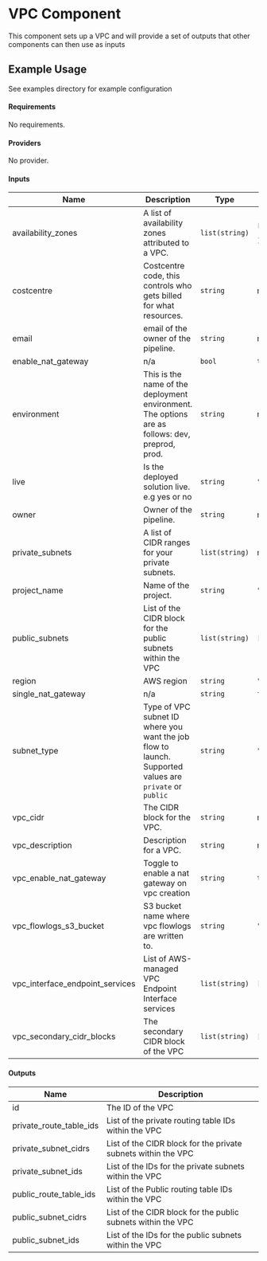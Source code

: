 
# VPC Component

This component sets up a VPC and will provide a set of outputs that other components can then use as inputs

## Example Usage

See examples directory for example configuration

#### Requirements

No requirements.

#### Providers

No provider.

#### Inputs

| Name | Description | Type | Default |
|------|-------------|------|---------|
| availability\_zones | A list of availability zones attributed to a VPC. | `list(string)` | <pre>[<br>  "eu-west-1a"<br>]</pre> |
| costcentre | Costcentre code, this controls who gets billed for what resources. | `string` | n/a |
| email | email of the owner of the pipeline. | `string` | n/a |
| enable\_nat\_gateway | n/a | `bool` | `true` |
| environment | This is the name of the deployment environment. The options are as follows: dev, preprod, prod. | `string` | n/a |
| live | Is the deployed solution live. e.g yes or no | `string` | `"no"` |
| owner | Owner of the pipeline. | `string` | n/a |
| private\_subnets | A list of CIDR ranges for your private subnets. | `list(string)` | n/a |
| project\_name | Name of the project. | `string` | `"voyager"` |
| public\_subnets | List of the CIDR block for the public subnets within the VPC | `list(string)` | `[]` |
| region | AWS region | `string` | `"eu-west-1"` |
| single\_nat\_gateway | n/a | `string` | `false` |
| subnet\_type | Type of VPC subnet ID where you want the job flow to launch. Supported values are `private` or `public` | `string` | `"private"` |
| vpc\_cidr | The CIDR block for the VPC. | `string` | n/a |
| vpc\_description | Description for a VPC. | `string` | n/a |
| vpc\_enable\_nat\_gateway | Toggle to enable a nat gateway on vpc creation | `string` | `true` |
| vpc\_flowlogs\_s3\_bucket | S3 bucket name where vpc flowlogs are written to. | `string` | `""` |
| vpc\_interface\_endpoint\_services | List of AWS-managed VPC Endpoint Interface services | `list(string)` | `[]` |
| vpc\_secondary\_cidr\_blocks | The secondary CIDR block of the VPC | `list(string)` | `[]` |

#### Outputs

| Name | Description |
|------|-------------|
| id | The ID of the VPC |
| private\_route\_table\_ids | List of the private routing table IDs within the VPC |
| private\_subnet\_cidrs | List of the CIDR block for the private subnets within the VPC |
| private\_subnet\_ids | List of the IDs for the private subnets within the VPC |
| public\_route\_table\_ids | List of the Public routing table IDs within the VPC |
| public\_subnet\_cidrs | List of the CIDR block for the public subnets within the VPC |
| public\_subnet\_ids | List of the IDs for the public subnets within the VPC |

